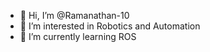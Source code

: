 - 👋 Hi, I’m @Ramanathan-10
- 👀 I’m interested in Robotics and Automation 
- 🌱 I’m currently learning ROS


<!---
Ramanathan-10/Ramanathan-10 is a ✨ special ✨ repository because its `README.md` (this file) appears on your GitHub profile.
You can click the Preview link to take a look at your changes.
--->
